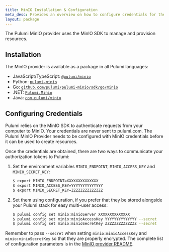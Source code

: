 ```yaml
---
title: MinIO Installation & Configuration
meta_desc: Provides an overview on how to configure credentials for the Pulumi MinIO Provider.
layout: package
---
```


The Pulumi MinIO provider uses the MinIO SDK to manage and provision resources.

## Installation

The MinIO provider is available as a package in all Pulumi languages:

* JavaScript/TypeScript: [`@pulumi/minio`](https://www.npmjs.com/package/@pulumi/minio)
* Python: [`pulumi-minio`](https://pypi.org/project/pulumi-minio/)
* Go: [`github.com/pulumi/pulumi-minio/sdk/go/minio`](https://github.com/pulumi/pulumi-minio)
* .NET: [`Pulumi.Minio`](https://www.nuget.org/packages/Pulumi.Minio)
* Java: [`com.pulumi/minio`](https://central.sonatype.com/artifact/com.pulumi/minio)

## Configuring Credentials

Pulumi relies on the MinIO SDK to authenticate requests from your computer to MinIO. Your credentials are never sent
to pulumi.com.
The Pulumi MinIO Provider needs to be configured with MinIO credentials
before it can be used to create resources.

Once the credentials are obtained, there are two ways to communicate your authorization tokens to Pulumi:

1. Set the environment variables `MINIO_ENDPOINT`, `MINIO_ACCESS_KEY` and `MINIO_SECRET_KEY`:

    ```bash
    $ export MINIO_ENDPOINT=XXXXXXXXXXXXXX
    $ export MINIO_ACCESS_KEY=YYYYYYYYYYYYYY
    $ export MINIO_SECRET_KEY=ZZZZZZZZZZZZZZ
    ```

2. Set them using configuration, if you prefer that they be stored alongside your Pulumi stack for easy multi-user access:

    ```bash
    $ pulumi config set minio:minioServer XXXXXXXXXXXXXX
    $ pulumi config set minio:minioAccessKey YYYYYYYYYYYYYY --secret
    $ pulumi config set minio:minioSecretKey ZZZZZZZZZZZZZZ --secret
    ```

Remember to pass `--secret` when setting `minio:minioAccessKey` and `minio:minioSecretKey` so that they are properly encrypted. The complete list of
configuration parameters is in the [MinIO provider README](https://github.com/pulumi/pulumi-minio/blob/master/README.md).
